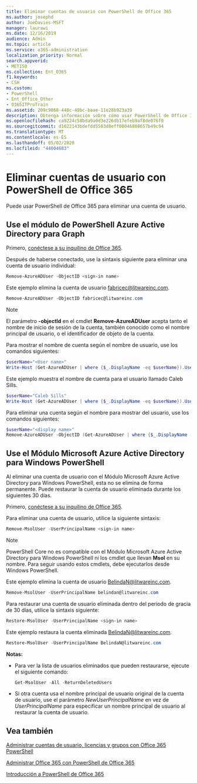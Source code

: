 ```yaml
---
title: Eliminar cuentas de usuario con PowerShell de Office 365
ms.author: josephd
author: JoeDavies-MSFT
manager: laurawi
ms.date: 12/16/2019
audience: Admin
ms.topic: article
ms.service: o365-administration
localization_priority: Normal
search.appverid:
- MET150
ms.collection: Ent_O365
f1.keywords:
- CSH
ms.custom:
- PowerShell
- Ent_Office_Other
- O365ITProTrain
ms.assetid: 209c9868-448c-49bc-baae-11e28b923a39
description: Obtenga información sobre cómo usar PowerShell de Office 365 para eliminar cuentas de usuario de Office 365.
ms.openlocfilehash: ca9224c58bda9a0d3e226db17efeb9af8de076f0
ms.sourcegitcommit: d1022143bdefdd5583d8eff08046808657b49c94
ms.translationtype: MT
ms.contentlocale: es-ES
ms.lasthandoff: 05/02/2020
ms.locfileid: "44004683"
---
```

# <a name="delete-user-accounts-with-office-365-powershell"></a>Eliminar cuentas de usuario con PowerShell de Office 365

Puede usar PowerShell de Office 365 para eliminar una cuenta de usuario.
   
## <a name="use-the-azure-active-directory-powershell-for-graph-module"></a>Use el módulo de PowerShell Azure Active Directory para Graph

Primero, [conéctese a su inquilino de Office 365](connect-to-office-365-powershell.md#connect-with-the-azure-active-directory-powershell-for-graph-module).

Después de haberse conectado, use la sintaxis siguiente para eliminar una cuenta de usuario individual:
  
```powershell
Remove-AzureADUser -ObjectID <sign-in name>
```

Este ejemplo elimina la cuenta de usuario fabricec@litwareinc.com.
  
```powershell
Remove-AzureADUser -ObjectID fabricec@litwareinc.com
```

> [!NOTE]
> El parámetro **-objectId** en el cmdlet **Remove-AzureADUser** acepta tanto el nombre de inicio de sesión de la cuenta, también conocido como el nombre principal de usuario, o el identificador de objeto de la cuenta.
  
Para mostrar el nombre de cuenta según el nombre de usuario, use los comandos siguientes:
  
```powershell
$userName="<User name>"
Write-Host (Get-AzureADUser | where {$_.DisplayName -eq $userName}).UserPrincipalName
```

Este ejemplo muestra el nombre de cuenta para el usuario llamado Caleb Sills.
  
```powershell
$userName="Caleb Sills"
Write-Host (Get-AzureADUser | where {$_.DisplayName -eq $userName}).UserPrincipalName
```

Para eliminar una cuenta según el nombre para mostrar del usuario, use los comandos siguientes:
  
```powershell
$userName="<display name>"
Remove-AzureADUser -ObjectID (Get-AzureADUser | where {$_.DisplayName -eq $userName}).UserPrincipalName
```

## <a name="use-the-microsoft-azure-active-directory-module-for-windows-powershell"></a>Use el Módulo Microsoft Azure Active Directory para Windows PowerShell

Al eliminar una cuenta de usuario con el Módulo Microsoft Azure Active Directory para Windows PowerShell, esta no se elimina de forma permanente. Puede restaurar la cuenta de usuario eliminada durante los siguientes 30 días.

Primero, [conéctese a su inquilino de Office 365](connect-to-office-365-powershell.md#connect-with-the-microsoft-azure-active-directory-module-for-windows-powershell).

Para eliminar una cuenta de usuario, utilice la siguiente sintaxis:
  
```powershell
Remove-MsolUser -UserPrincipalName <sign-in name>
```

>[!Note]
>PowerShell Core no es compatible con el Módulo Microsoft Azure Active Directory para Windows PowerShell ni los cmdlet que llevan **Msol** en su nombre. Para seguir usando estos cmdlets, debe ejecutarlos desde Windows PowerShell.
>

Este ejemplo elimina la cuenta de usuario BelindaN@litwareinc.com.
  
```powershell
Remove-MsolUser -UserPrincipalName belindan@litwareinc.com
```

Para restaurar una cuenta de usuario eliminada dentro del periodo de gracia de 30 días, utilice la sintaxis siguiente:
  
```powershell
Restore-MsolUser -UserPrincipalName <sign-in name>
```

Este ejemplo restaura la cuenta eliminada BelindaN@litwareinc.com.
  
```powershell
Restore-MsolUser -UserPrincipalName BelindaN@litwareinc.com
```

 **Notas:**
  
- Para ver la lista de usuarios eliminados que pueden restaurarse, ejecute el siguiente comando:
    
  ```powershell
  Get-MsolUser -All -ReturnDeletedUsers
  ```

- Si otra cuenta usa el nombre principal de usuario original de la cuenta de usuario, use el parámetro _NewUserPrincipalName_ en vez de _UserPrincipalName_ para especificar un nombre principal de usuario al restaurar la cuenta de usuario.


## <a name="see-also"></a>Vea también

[Administrar cuentas de usuario, licencias y grupos con Office 365 PowerShell](manage-user-accounts-and-licenses-with-office-365-powershell.md)
  
[Administrar Office 365 con PowerShell de Office 365](manage-office-365-with-office-365-powershell.md)
  
[Introducción a PowerShell de Office 365](getting-started-with-office-365-powershell.md)
